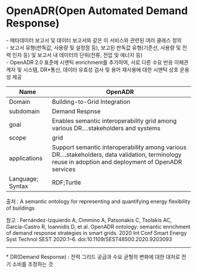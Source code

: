 # OpenADR(Open Automated Demand Response)

&#45; 메타데이터 보고서 및 데이터 보고서와 같은 이 서비스와 관련된 여러 클래스 정의<br/>
&#45; 보고서 유형(판독값, 사용량 및 설정점 등), 보고된 판독값 유형(기준선, 사용량 및 전력 인자 등) 및 보고서 내 데이터의 단위(전류, 전압 및 에너지 등)<br/>
&#45; OpenADR 2.0 표준에 시맨틱 enrichment를 추가하여, 서로 다른 수요 반응 이해관계자 및 시스템, DR&#42;통신, 데이터 유효성 검사 및 용어 재사용에 대한 시맨틱 상호 운용성 제공

| Name             | OpenADR                                                                                                                                               |
| ---------------- | ----------------------------------------------------------------------------------------------------------------------------------------------------- |
| Domain           | Building-to-Grid Integration                                                                                                                          |
| subdomain        | Demand Respnse                                                                                                                                        |
| goal             | Enables semantic interoperability grid among various DR....stakeholders and systems                                                                   |
| scope            | grid                                                                                                                                                  |
| applications     | Support semantic interoperability among various DR....stakeholders, data validation, terminology reuse in adoption and deployment of OpenADR services |
| Language; Syntax | RDF;Turtle                                                                                                                                                      |

출처 :  A semantic ontology for representing and quantifying energy flexibility of buildings

참고 : Fernández-Izquierdo A, Cimmino A, Patsonakis C, Tsolakis AC, García-Castro R, Ioannidis D, et al. OpenADR ontology: semantic enrichment of demand response strategies in smart grids. 2020 Int Conf Smart Energy Syst Technol SEST 2020:1–6. doi:10.1109/SEST48500.2020.9203093

---
&#42; DR(Demand Response) : 전력 그리드 공급과 수요 균형의 변화에 대한 대처로 전기 소비를 조정하는 것
